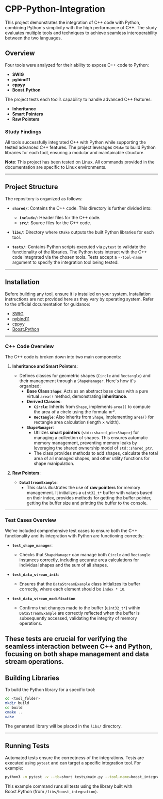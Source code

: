 
# CPP-Python-Integration

This project demonstrates the integration of C++ code with Python, combining Python's simplicity with the high performance of C++. The study evaluates multiple tools and techniques to achieve seamless interoperability between the two languages.

## Overview

Four tools were analyzed for their ability to expose C++ code to Python:

- **SWIG**
- **pybind11**
- **cppyy**
- **Boost.Python**

The project tests each tool’s capability to handle advanced C++ features:

- **Inheritance**
- **Smart Pointers**
- **Raw Pointers**

### Study Findings

All tools successfully integrated C++ with Python while supporting the tested advanced C++ features. The project leverages `CMake` to build Python libraries for each tool, ensuring a modular and maintainable structure.

**Note**: This project has been tested on Linux. All commands provided in the documentation are specific to Linux environments.

---

## Project Structure

The repository is organized as follows:

- **`shared/`**: Contains the C++ code. This directory is further divided into:
  - **`include/`**: Header files for the C++ code.
  - **`src/`**: Source files for the C++ code.
  
- **`libs/`**: Directory where `CMake` outputs the built Python libraries for each tool.

- **`tests/`**: Contains Python scripts executed via `pytest` to validate the functionality of the libraries. The Python tests interact with the C++ code integrated via the chosen tools. Tests accept a `--tool-name` argument to specify the integration tool being tested.

---

## Installation

Before building any tool, ensure it is installed on your system. Installation instructions are not provided here as they vary by operating system. Refer to the official documentation for guidance:

- [SWIG](http://www.swig.org)
- [pybind11](https://pybind11.readthedocs.io)
- [cppyy](https://cppyy.readthedocs.io)
- [Boost.Python](https://www.boost.org/doc/libs/release/libs/python/)

---

### C++ Code Overview

The C++ code is broken down into two main components:

1. **Inheritance and Smart Pointers**:
   - Defines classes for geometric shapes (`Circle` and `Rectangle`) and their management through a `ShapeManager`. Here's how it's organized:
     - **Base Class `Shape`**: Acts as an abstract base class with a pure virtual `area()` method, demonstrating **inheritance**. 
     - **Derived Classes**:
       - **`Circle`**: Inherits from `Shape`, implements `area()` to compute the area of a circle using the formula πr².
       - **`Rectangle`**: Also inherits from `Shape`, implementing `area()` for rectangle area calculation (length × width).
     - **`ShapeManager`**:
       - Utilizes **smart pointers** (`std::shared_ptr<Shape>`) for managing a collection of shapes. This ensures automatic memory management, preventing memory leaks by leveraging the shared ownership model of `std::shared_ptr`.
       - The class provides methods to add shapes, calculate the total area of all managed shapes, and other utility functions for shape manipulation.

2. **Raw Pointers**:
   - **`DataStreamExample`**:
     - This class illustrates the use of **raw pointers** for memory management. It initializes a `uint32_t*` buffer with values based on their index, provides methods for getting the buffer pointer, getting the buffer size and printing the buffer to the console.

---

### Test Cases Overview

We've included comprehensive test cases to ensure both the C++ functionality and its integration with Python are functioning correctly:

- **`test_shape_manager`**:
  - Checks that `ShapeManager` can manage both `Circle` and `Rectangle` instances correctly, including accurate area calculations for individual shapes and the sum of all shapes.

- **`test_data_stream_init`**:
  - Ensures that the `DataStreamExample` class initializes its buffer correctly, where each element should be `index * 10`.

- **`test_data_stream_modification`**:
  - Confirms that changes made to the buffer (`uint32_t*`) within `DataStreamExample` are correctly reflected when the buffer is subsequently accessed, validating the integrity of memory operations.

These tests are crucial for verifying the seamless interaction between C++ and Python, focusing on both shape management and data stream operations.
---

## Building Libraries

To build the Python library for a specific tool:

```bash
cd <tool_folder>
mkdir build
cd build
cmake ..
make
```

The generated library will be placed in the `libs/` directory.

---

## Running Tests

Automated tests ensure the correctness of the integrations. Tests are executed using `pytest` and can target a specific integration tool. For example:

```bash
python3 -m pytest -v --tb=short tests/main.py --tool-name=boost_integration
```

This example command runs all tests using the library built with Boost.Python (from `/libs/boost_integration`).
